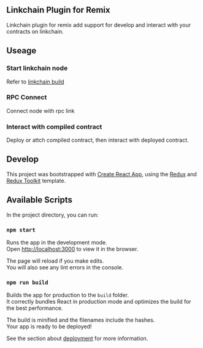 
## Linkchain Plugin for Remix

Linkchain plugin for remix add support for develop and interact with your contracts on linkchain.

## Useage

### Start linkchain node

Refer to [linkchain build](https://github.com/lianxiangcloud/linkchain/blob/release/v0.1.3/doc/compile_and_run_node.md)

### RPC Connect

Connect node with rpc link

### Interact with compiled contract

Deploy or attch compiled contract, then interact with deployed contract.

## Develop

This project was bootstrapped with [Create React App](https://github.com/facebook/create-react-app), using the [Redux](https://redux.js.org/) and [Redux Toolkit](https://redux-toolkit.js.org/) template.

## Available Scripts

In the project directory, you can run:

### `npm start`

Runs the app in the development mode.<br />
Open [http://localhost:3000](http://localhost:3000) to view it in the browser.

The page will reload if you make edits.<br />
You will also see any lint errors in the console.

### `npm run build`

Builds the app for production to the `build` folder.<br />
It correctly bundles React in production mode and optimizes the build for the best performance.

The build is minified and the filenames include the hashes.<br />
Your app is ready to be deployed!

See the section about [deployment](https://facebook.github.io/create-react-app/docs/deployment) for more information.

